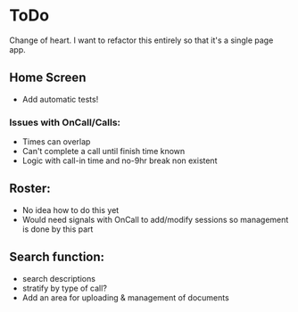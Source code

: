 # ToDo

Change of heart. I want to refactor this entirely so that it's a single page app.

## Home Screen
- Add automatic tests!

### Issues with OnCall/Calls:
- Times can overlap
- Can't complete a call until finish time known
- Logic with call-in time and no-9hr break non existent 

## Roster:
- No idea how to do this yet
- Would need signals with OnCall to add/modify sessions so management is done by this part

## Search function:
- search descriptions
- stratify by type of call?
- Add an area for uploading & management of documents
